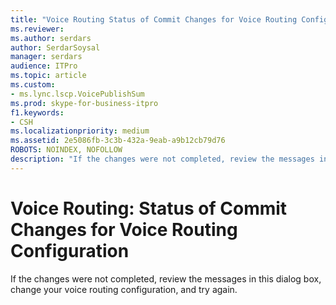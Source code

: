 ```yaml
---
title: "Voice Routing Status of Commit Changes for Voice Routing Configuration"
ms.reviewer: 
ms.author: serdars
author: SerdarSoysal
manager: serdars
audience: ITPro
ms.topic: article
ms.custom:
- ms.lync.lscp.VoicePublishSum
ms.prod: skype-for-business-itpro
f1.keywords:
- CSH
ms.localizationpriority: medium
ms.assetid: 2e5086fb-3c3b-432a-9eab-a9b12cb79d76
ROBOTS: NOINDEX, NOFOLLOW
description: "If the changes were not completed, review the messages in this dialog box, change your voice routing configuration, and try again."
---
```


# Voice Routing: Status of Commit Changes for Voice Routing Configuration
 
If the changes were not completed, review the messages in this dialog box, change your voice routing configuration, and try again.
  
 
  

